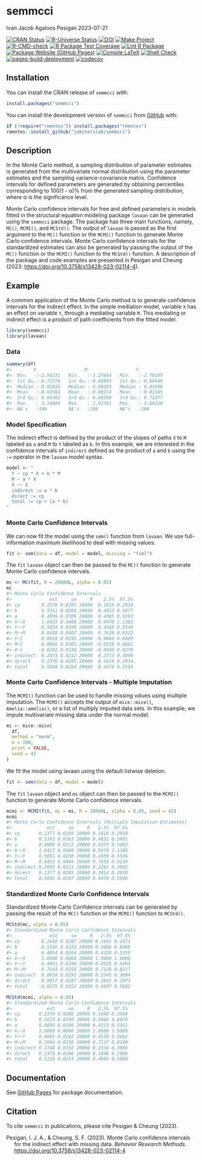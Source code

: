 semmcci
================
Ivan Jacob Agaloos Pesigan
2023-07-21

<!-- README.md is generated from .setup/readme/README.Rmd. Please edit that file -->
<!-- badges: start -->

[![CRAN
Status](https://www.r-pkg.org/badges/version/semmcci)](https://cran.r-project.org/package=semmcci)
[![R-Universe
Status](https://jeksterslab.r-universe.dev/badges/semmcci)](https://jeksterslab.r-universe.dev)
[![DOI](https://zenodo.org/badge/DOI/10.3758/s13428-023-02114-4.svg)](https://doi.org/10.3758/s13428-023-02114-4)
[![Make
Project](https://github.com/jeksterslab/semmcci/actions/workflows/make.yml/badge.svg)](https://github.com/jeksterslab/semmcci/actions/workflows/make.yml)
[![R-CMD-check](https://github.com/jeksterslab/semmcci/actions/workflows/check-full.yml/badge.svg)](https://github.com/jeksterslab/semmcci/actions/workflows/check-full.yml)
[![R Package Test
Coverage](https://github.com/jeksterslab/semmcci/actions/workflows/test-coverage.yml/badge.svg)](https://github.com/jeksterslab/semmcci/actions/workflows/test-coverage.yml)
[![Lint R
Package](https://github.com/jeksterslab/semmcci/actions/workflows/lint.yml/badge.svg)](https://github.com/jeksterslab/semmcci/actions/workflows/lint.yml)
[![Package Website (GitHub
Pages)](https://github.com/jeksterslab/semmcci/actions/workflows/pkgdown-gh-pages.yml/badge.svg)](https://github.com/jeksterslab/semmcci/actions/workflows/pkgdown-gh-pages.yml)
[![Compile
LaTeX](https://github.com/jeksterslab/semmcci/actions/workflows/latex.yml/badge.svg)](https://github.com/jeksterslab/semmcci/actions/workflows/latex.yml)
[![Shell
Check](https://github.com/jeksterslab/semmcci/actions/workflows/shellcheck.yml/badge.svg)](https://github.com/jeksterslab/semmcci/actions/workflows/shellcheck.yml)
[![pages-build-deployment](https://github.com/jeksterslab/semmcci/actions/workflows/pages/pages-build-deployment/badge.svg)](https://github.com/jeksterslab/semmcci/actions/workflows/pages/pages-build-deployment)
[![codecov](https://codecov.io/gh/jeksterslab/semmcci/branch/main/graph/badge.svg?token=KVLUET3DJ6)](https://codecov.io/gh/jeksterslab/semmcci)
<!-- badges: end -->

## Installation

You can install the CRAN release of `semmcci` with:

``` r
install.packages("semmcci")
```

You can install the development version of `semmcci` from
[GitHub](https://github.com/jeksterslab/semmcci) with:

``` r
if (!require("remotes")) install.packages("remotes")
remotes::install_github("jeksterslab/semmcci")
```

## Description

In the Monte Carlo method, a sampling distribution of parameter
estimates is generated from the multivariate normal distribution using
the parameter estimates and the sampling variance-covariance matrix.
Confidence intervals for defined parameters are generated by obtaining
percentiles corresponding to 100(1 - α)% from the generated sampling
distribution, where α is the significance level.

Monte Carlo confidence intervals for free and defined parameters in
models fitted in the structural equation modeling package `lavaan` can
be generated using the `semmcci` package. The package has three main
functions, namely, `MC()`, `MCMI()`, and `MCStd()`. The output of
`lavaan` is passed as the first argument to the `MC()` function or the
`MCMI()` function to generate Monte Carlo confidence intervals. Monte
Carlo confidence intervals for the standardized estimates can also be
generated by passing the output of the `MC()` function or the `MCMI()`
function to the `MCStd()` function. A description of the package and
code examples are presented in Pesigan and Cheung (2023:
<https://doi.org/10.3758/s13428-023-02114-4>).

## Example

A common application of the Monte Carlo method is to generate confidence
intervals for the indirect effect. In the simple mediation model,
variable `X` has an effect on variable `Y`, through a mediating variable
`M`. This mediating or indirect effect is a product of path coefficients
from the fitted model.

``` r
library(semmcci)
library(lavaan)
```

### Data

``` r
summary(df)
#>        X                  M                  Y           
#>  Min.   :-2.94231   Min.   :-3.27664   Min.   :-2.78105  
#>  1st Qu.:-0.72376   1st Qu.:-0.68995   1st Qu.:-0.68449  
#>  Median :-0.03018   Median : 0.00265   Median : 0.03006  
#>  Mean   :-0.02583   Mean   :-0.00214   Mean   :-0.01505  
#>  3rd Qu.: 0.69301   3rd Qu.: 0.69308   3rd Qu.: 0.71077  
#>  Max.   : 3.14884   Max.   : 2.92781   Max.   : 3.60228  
#>  NA's   :100        NA's   :100        NA's   :100
```

### Model Specification

The indirect effect is defined by the product of the slopes of paths `X`
to `M` labeled as `a` and `M` to `Y` labeled as `b`. In this example, we
are interested in the confidence intervals of `indirect` defined as the
product of `a` and `b` using the `:=` operator in the `lavaan` model
syntax.

``` r
model <- "
  Y ~ cp * X + b * M
  M ~ a * X
  X ~~ X
  indirect := a * b
  direct := cp
  total := cp + (a * b)
"
```

### Monte Carlo Confidence Intervals

We can now fit the model using the `sem()` function from `lavaan`. We
use full-information maximum likelihood to deal with missing values.

``` r
fit <- sem(data = df, model = model, missing = "fiml")
```

The `fit` `lavaan` object can then be passed to the `MC()` function to
generate Monte Carlo confidence intervals.

``` r
mc <- MC(fit, R = 20000L, alpha = 0.05)
mc
#> Monte Carlo Confidence Intervals
#>              est     se     R    2.5%  97.5%
#> cp        0.2376 0.0285 20000  0.1819 0.2934
#> b         0.5351 0.0268 20000  0.4833 0.5877
#> a         0.4996 0.0309 20000  0.4385 0.5591
#> X~~X      1.0423 0.0488 20000  0.9470 1.1383
#> Y~~Y      0.5054 0.0248 20000  0.4560 0.5540
#> M~~M      0.8438 0.0407 20000  0.7629 0.9222
#> Y~1       0.0018 0.0245 20000 -0.0468 0.0489
#> M~1       0.0060 0.0305 20000 -0.0538 0.0661
#> X~1      -0.0282 0.0336 20000 -0.0940 0.0370
#> indirect  0.2673 0.0212 20000  0.2273 0.3099
#> direct    0.2376 0.0285 20000  0.1819 0.2934
#> total     0.5049 0.0284 20000  0.4478 0.5593
```

### Monte Carlo Confidence Intervals - Multiple Imputation

The `MCMI()` function can be used to handle missing values using
multiple imputation. The `MCMI()` accepts the output of `mice::mice()`,
`Amelia::amelia()`, or a list of multiply imputed data sets. In this
example, we impute multivariate missing data under the normal model.

``` r
mi <- mice::mice(
  df,
  method = "norm",
  m = 100,
  print = FALSE,
  seed = 42
)
```

We fit the model using lavaan using the default listwise deletion.

``` r
fit <- sem(data = df, model = model)
```

The `fit` `lavaan` object and `mi` object can then be passed to the
`MCMI()` function to generate Monte Carlo confidence intervals.

``` r
mcmi <- MCMI(fit, mi = mi, R = 20000L, alpha = 0.05, seed = 42)
mcmi
#> Monte Carlo Confidence Intervals (Multiple Imputation Estimates)
#>             est     se     R   2.5%  97.5%
#> cp       0.2377 0.0285 20000 0.1814 0.2930
#> b        0.5343 0.0263 20000 0.4831 0.5861
#> a        0.4988 0.0312 20000 0.4373 0.5602
#> X~~X     1.0427 0.0488 20000 0.9474 1.1386
#> Y~~Y     0.5051 0.0250 20000 0.4559 0.5536
#> M~~M     0.8452 0.0404 20000 0.7659 0.9239
#> indirect 0.2665 0.0211 20000 0.2261 0.3092
#> direct   0.2377 0.0285 20000 0.1814 0.2930
#> total    0.5042 0.0287 20000 0.4478 0.5598
```

### Standardized Monte Carlo Confidence Intervals

Standardized Monte Carlo Confidence intervals can be generated by
passing the result of the `MC()` function or the `MCMI()` function to
`MCStd()`.

``` r
MCStd(mc, alpha = 0.05)
#> Standardized Monte Carlo Confidence Intervals
#>              est     se     R   2.5%  97.5%
#> cp        0.2410 0.0287 20000 0.1841 0.2973
#> b         0.5586 0.0252 20000 0.5086 0.6068
#> a         0.4854 0.0264 20000 0.4328 0.5359
#> X~~X      1.0000 0.0000 20000 1.0000 1.0000
#> Y~~Y      0.4991 0.0240 20000 0.4525 0.5463
#> M~~M      0.7643 0.0256 20000 0.7128 0.8127
#> indirect  0.0018 0.0193 20000 0.2345 0.3094
#> direct    0.0057 0.0287 20000 0.1841 0.2973
#> total    -0.0276 0.0252 20000 0.4607 0.5602
```

``` r
MCStd(mcmi, alpha = 0.05)
#> Standardized Monte Carlo Confidence Intervals
#>             est     se     R   2.5%  97.5%
#> cp       0.2370 0.0286 20000 0.1848 0.2966
#> b        0.5613 0.0249 20000 0.5088 0.6070
#> a        0.4895 0.0266 20000 0.4313 0.5351
#> X~~X     1.0000 0.0000 20000 1.0000 1.0000
#> Y~~Y     0.4985 0.0242 20000 0.4519 0.5462
#> M~~M     0.7604 0.0258 20000 0.7137 0.8140
#> indirect 0.2748 0.0192 20000 0.2334 0.3086
#> direct   0.2370 0.0286 20000 0.1848 0.2966
#> total    0.5118 0.0253 20000 0.4609 0.5600
```

## Documentation

See [GitHub Pages](https://jeksterslab.github.io/semmcci/index.html) for
package documentation.

## Citation

To cite `semmcci` in publications, please cite Pesigan & Cheung (2023).

<div id="refs" class="references csl-bib-body hanging-indent"
line-spacing="2">

<div id="ref-Pesigan-Cheung-2023" class="csl-entry">

Pesigan, I. J. A., & Cheung, S. F. (2023). Monte Carlo confidence
intervals for the indirect effect with missing data. *Behavior Research
Methods*. <https://doi.org/10.3758/s13428-023-02114-4>

</div>

</div>
